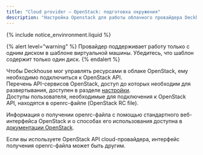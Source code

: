 ```yaml
---
title: "Cloud provider — OpenStack: подготовка окружения"
description: "Настройка Openstack для работы облачного провайдера Deckhouse."
---
```


{% include notice_envinronment.liquid %}

{% alert level="warning" %}
Провайдер поддерживает работу только с одним диском в шаблоне виртуальной машины. Убедитесь, что шаблон содержит только один диск.
{% endalert %}

Чтобы Deckhouse мог управлять ресурсами в облаке OpenStack, ему необходимо подключиться к OpenStack API.  
Перечень API-сервисов OpenStack, доступ до которых необходим для развертывания, доступен в разделе [настройки](./configuration.html#список-необходимых-сервисов-openstack).  
Доступы пользователя, необходимые для подключения к OpenStack API, находятся в openrc-файле (OpenStack RC file).

Информация о получении openrc-файла с помощью стандартного веб-интерфейса OpenStack и о способах его использования доступна в [документации OpenStack](https://docs.openstack.org/ocata/admin-guide/common/cli-set-environment-variables-using-openstack-rc.html#download-and-source-the-openstack-rc-file).

Если вы используете OpenStack API cloud-провайдера, интерфейс получения openrc-файла может быть другим.
